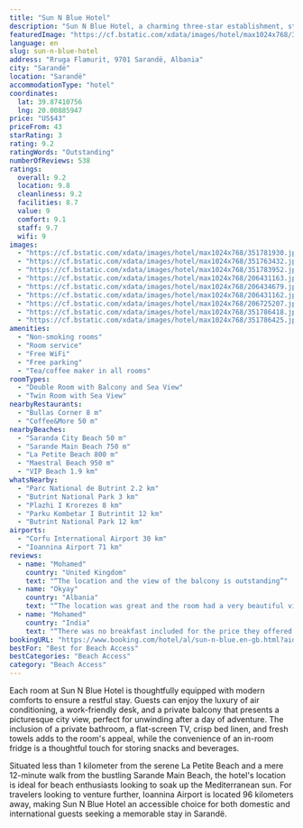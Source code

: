 ```yaml
---
title: "Sun N Blue Hotel"
description: "Sun N Blue Hotel, a charming three-star establishment, stands prominently just 80 meters from the inviting sands of Saranda City Beach, offering guests breathtaking sea views."
featuredImage: "https://cf.bstatic.com/xdata/images/hotel/max1024x768/351781930.jpg?k=c31daf3e3e69ab3a395b1f752630f943201a16fe3f5c13a39effbf5c6a87c6ee&o=&hp=1"
language: en
slug: sun-n-blue-hotel
address: "Rruga Flamurit, 9701 Sarandë, Albania"
city: "Sarandë"
location: "Sarandë"
accommodationType: "hotel"
coordinates:
  lat: 39.87410756
  lng: 20.00885947
price: "US$43"
priceFrom: 43
starRating: 3
rating: 9.2
ratingWords: "Outstanding"
numberOfReviews: 538
ratings:
  overall: 9.2
  location: 9.8
  cleanliness: 9.2
  facilities: 8.7
  value: 9
  comfort: 9.1
  staff: 9.7
  wifi: 9
images:
  - "https://cf.bstatic.com/xdata/images/hotel/max1024x768/351781930.jpg?k=c31daf3e3e69ab3a395b1f752630f943201a16fe3f5c13a39effbf5c6a87c6ee&o=&hp=1"
  - "https://cf.bstatic.com/xdata/images/hotel/max1024x768/351763432.jpg?k=e77d1467364809cf0a635f1dff84738a7ad4a94df263ea2fc9e9fac3b688dec1&o=&hp=1"
  - "https://cf.bstatic.com/xdata/images/hotel/max1024x768/351783952.jpg?k=0f2cd779d6f6910affc558b59653442d9a83e5b18a8a32ae87fa7f92505fda23&o=&hp=1"
  - "https://cf.bstatic.com/xdata/images/hotel/max1024x768/206431163.jpg?k=d3d76bf52312385eb7f70afd498651f453856d30ab323f3f6251e3427bf3e568&o=&hp=1"
  - "https://cf.bstatic.com/xdata/images/hotel/max1024x768/206434679.jpg?k=b091b3f1c1777e293b9868e82de2132822080db3d5158e50eafde284863c8bd5&o=&hp=1"
  - "https://cf.bstatic.com/xdata/images/hotel/max1024x768/206431162.jpg?k=e0ebacadbdf8326a207b3755ae51d6124af2867cfa7a66da80628cd90eb8b6ec&o=&hp=1"
  - "https://cf.bstatic.com/xdata/images/hotel/max1024x768/206725207.jpg?k=3c1304b4b6dfc8ebfa2bee4cffec578b779ea0f7b3385bb8cc25b78f3c0485a6&o=&hp=1"
  - "https://cf.bstatic.com/xdata/images/hotel/max1024x768/351786418.jpg?k=decc39590ab8aa394687f774eb3619e91902fee943974fedae704e99150b4f61&o=&hp=1"
  - "https://cf.bstatic.com/xdata/images/hotel/max1024x768/351786425.jpg?k=3c3f78ab7ceea4252cadc948a130f1221410a8a6c1c29cd420741c75d992fa7e&o=&hp=1"
amenities:
  - "Non-smoking rooms"
  - "Room service"
  - "Free WiFi"
  - "Free parking"
  - "Tea/coffee maker in all rooms"
roomTypes:
  - "Double Room with Balcony and Sea View"
  - "Twin Room with Sea View"
nearbyRestaurants:
  - "Bullas Corner 8 m"
  - "Coffee&More 50 m"
nearbyBeaches:
  - "Saranda City Beach 50 m"
  - "Sarande Main Beach 750 m"
  - "La Petite Beach 800 m"
  - "Maestral Beach 950 m"
  - "VIP Beach 1.9 km"
whatsNearby:
  - "Parc National de Butrint 2.2 km"
  - "Butrint National Park 3 km"
  - "Plazhi I Krorezes 8 km"
  - "Parku Kombetar I Butrintit 12 km"
  - "Butrint National Park 12 km"
airports:
  - "Corfu International Airport 30 km"
  - "Ioannina Airport 71 km"
reviews:
  - name: "Mohamed"
    country: "United Kingdom"
    text: "“The location and the view of the balcony is outstanding”"
  - name: "Okyay"
    country: "Albania"
    text: "“The location was great and the room had a very beautiful view.”"
  - name: "Mohamed"
    country: "India"
    text: "“There was no breakfast included for the price they offered me. Excellent location , just few minutes to walk from bus station, and you can park your car , very easy to find when you're coming for first time , use google maps. you can find plenty...”"
bookingURL: "https://www.booking.com/hotel/al/sun-n-blue.en-gb.html?aid=8035640"
bestFor: "Best for Beach Access"
bestCategories: "Beach Access"
category: "Beach Access"
---
```


Each room at Sun N Blue Hotel is thoughtfully equipped with modern comforts to ensure a restful stay. Guests can enjoy the luxury of air conditioning, a work-friendly desk, and a private balcony that presents a picturesque city view, perfect for unwinding after a day of adventure. The inclusion of a private bathroom, a flat-screen TV, crisp bed linen, and fresh towels adds to the room's appeal, while the convenience of an in-room fridge is a thoughtful touch for storing snacks and beverages.

Situated less than 1 kilometer from the serene La Petite Beach and a mere 12-minute walk from the bustling Sarande Main Beach, the hotel's location is ideal for beach enthusiasts looking to soak up the Mediterranean sun. For travelers looking to venture further, Ioannina Airport is located 96 kilometers away, making Sun N Blue Hotel an accessible choice for both domestic and international guests seeking a memorable stay in Sarandë.